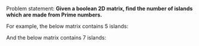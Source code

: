 Problem statement: **Given a boolean 2D matrix, find the number of islands which are made from Prime numbers.**

For example, the below matrix contains 5 islands:


And the below matrix contains 7 islands:
